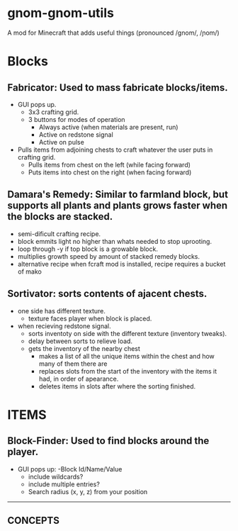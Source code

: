 gnom-gnom-utils
===============

A mod for Minecraft that adds useful things (pronounced /ɡnom/, /ɲom/)

# Blocks
## Fabricator: Used to mass fabricate blocks/items.
  - GUI pops up.
    - 3x3 crafting grid.
    - 3 buttons for modes of operation
      - Always active (when materials are present, run)
      - Active on redstone signal
      - Active on pulse
  - Pulls items from adjoining chests to craft whatever the user puts in crafting grid.
    - Pulls items from chest on the left (while facing forward)
    - Puts items into chest on the right (when facing forward)

## Damara's Remedy: Similar to farmland block, but supports all plants and plants grows faster when the blocks are stacked.
  - semi-dificult crafting recipe.
  - block emmits light no higher than whats needed to stop uprooting.
  - loop through -y if top block is a growable block.
  - multiplies growth speed by amount of stacked remedy blocks.
  - alternative recipe when fcraft mod is installed, recipe requires a bucket of mako


## Sortivator: sorts contents of ajacent chests.
  - one side has different texture.
    - texture faces player when block is placed.
  - when recieving redstone signal.
    - sorts inventoty on side with the different texture (inventory tweaks).
    - delay between sorts to relieve load.
    - gets the inventory of the nearby chest
      - makes a list of all the unique items within the chest and how many of them there are
      - replaces slots from the start of the inventory with the items it had, in order of apearance.
      - deletes items in slots after where the sorting finished.



# ITEMS
## Block-Finder: Used to find blocks around the player.
  - GUI pops up:
    -Block Id/Name/Value
      - include wildcards?
      - include multiple entries?
    - Search radius (x, y, z) from your position
    


-------------------------
CONCEPTS
-------------------------

